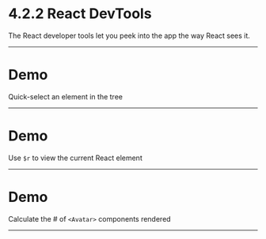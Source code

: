 # 4.2.2 React DevTools

The React developer tools let you peek into the app the way React sees it.

---

# Demo

Quick-select an element in the tree

---

# Demo

Use `$r` to view the current React element

---

# Demo

Calculate the # of `<Avatar>` components rendered

---
